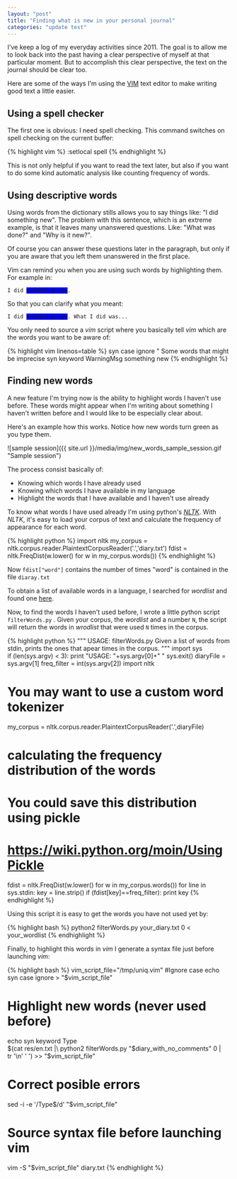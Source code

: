 ```yaml
---
layout: "post"
title: "Finding what is new in your personal journal"
categories: "update test"
---
```


I've keep a log of my everyday activities since 2011. The goal is to
allow me to look back into the past having a clear perspective of myself at that
particular moment. But to accomplish this clear perspective, the text on the
journal should be clear too.

Here are some of the ways I'm using the [VIM](http://www.vim.org/) text editor
to make writing good text a little easier.

## Using a spell checker

The first one is obvious: I need spell checking. This command switches on spell
checking on the current buffer:

{% highlight vim %}
:setlocal spell
{% endhighlight %}

This is not only helpful if you want to read the text later, but also if
you want to do some kind automatic analysis like counting frequency of words.

## Using descriptive words

Using words from the dictionary stills allows you to say things like: "I did
something new". The problem with this sentence, which is an extreme example, is
that it leaves many unanswered questions. Like: "What was done?" and "Why is it
new?".

Of course you can answer these questions later in the paragraph, but only if you
are aware that you left them unanswered in the first place.

Vim can remind you when you are using such words by highlighting them. For
example in:

<pre class="terminal">
<code>I did <span style="background-color:blue;">something new</span>.</code>
</pre>

So that you can clarify what you meant:

<pre class="terminal">
<code>I did <span style="background-color:blue;">something new</span>. What I did was...</code>
</pre>

You only need to source a *vim* script where you basically tell *vim* which are the
words you want to be aware of:

{% highlight vim linenos=table %}
syn case ignore
" Some words that might be imprecise 
syn keyword WarningMsg something new
{% endhighlight %}

## Finding new words

A new feature I'm trying now is the ability to highlight words I haven't use
before. These words might appear when I'm writing about something I haven't
written before and I would like to be especially clear about.

Here's an example how this works. Notice how new words turn green as you type
them.

![sample session]({{ site.url }}/media/img/new_words_sample_session.gif "Sample session")

The process consist basically of:

* Knowing which words I have already used
* Knowing which words I have available in my language
* Highlight the words that I have available and I haven't use already

To know what words I have used already I'm using python's [*NLTK*](http://www.nltk.org/).
With *NLTK*, it's easy to load your corpus of text and calculate the frequency
of appearance for each word.

{% highlight python %}
import nltk
my_corpus = nltk.corpus.reader.PlaintextCorpusReader('.','diary.txt')
fdist = nltk.FreqDist(w.lower() for w in my_corpus.words())
{% endhighlight %}

Now `fdist["word"]` contains the number of times "word" is contained in the
file `diaray.txt`

To obtain a list of available words in a language, I searched for *wordlist*
and found one [here](http://www.google.com/search?q=english+wordlist "Google Search").

Now, to find the words I haven't used before,  I wrote a little python script
`filterWords.py` . Given your corpus, the *wordlist* and a number `N`, the
script will return the words in *wrodlist* that were used `N` times in the corpus.

{% highlight python %}
""" 
    USAGE: filterWords.py <diaray file> <frequency filter>
    Given a list of words from stdin, prints the ones that apear <frequency
    filter> times in the <diaray file> corpus.
"""
import sys                      
if (len(sys.argv) < 3):
    print "USAGE: "+sys.argv[0]+" <diaray file> <frequency filter>"
    sys.exit()
diaryFile = sys.argv[1]
freq_filter = int(sys.argv[2])
import nltk
# You may want to use a custom word tokenizer
my_corpus = nltk.corpus.reader.PlaintextCorpusReader('.',diaryFile)
# calculating the frequency distribution of the words
# You could save this distribution using pickle
# https://wiki.python.org/moin/UsingPickle
fdist = nltk.FreqDist(w.lower() for w in my_corpus.words())
for line in sys.stdin:
    key = line.strip() 
    if (fdist[key]==freq_filter):
			print key
{% endhighlight %}

Using this script it is easy to get the words you have not used yet by:

{% highlight bash %}
python2 filterWords.py your_diary.txt 0 < your_wordlist
{% endhighlight %}

Finally, to highlight this words in *vim* I generate a syntax file just before
launching *vim*:

{% highlight bash %}
vim_script_file="/tmp/uniq.vim"
#Ignore case
echo syn case ignore > "$vim_script_file" 

# Highlight new words (never used before)
echo syn keyword Type\
        $(cat res/en.txt |\
			python2 filterWords.py "$diary_with_no_comments" 0 |\
        tr '\n' ' ') >> "$vim_script_file"

# Correct posible errors
sed -i -e '/Type$/d' "$vim_script_file"

# Source syntax file before launching vim
vim -S "$vim_script_file" diary.txt
{% endhighlight %}
